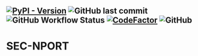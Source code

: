 [![PyPI - Version](https://img.shields.io/pypi/v/sec-nport.svg)](https://pypi.org/project/sec-nport)
![GitHub last commit](https://img.shields.io/github/last-commit/dev-quanty/sec-nport)
![GitHub Workflow Status](https://img.shields.io/github/actions/workflow/status/dev-quanty/sec-nport/publish.yml)
[![CodeFactor](https://www.codefactor.io/repository/github/dev-quanty/sec-nport/badge)](https://www.codefactor.io/repository/github/dev-quanty/sec-nport)
![GitHub](https://img.shields.io/github/license/dev-quanty/sec-nport)
---

# SEC-NPORT
